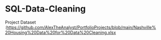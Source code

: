 # SQL-Data-Cleaning
Project Dataset :https://github.com/AlexTheAnalyst/PortfolioProjects/blob/main/Nashville%20Housing%20Data%20for%20Data%20Cleaning.xlsx
